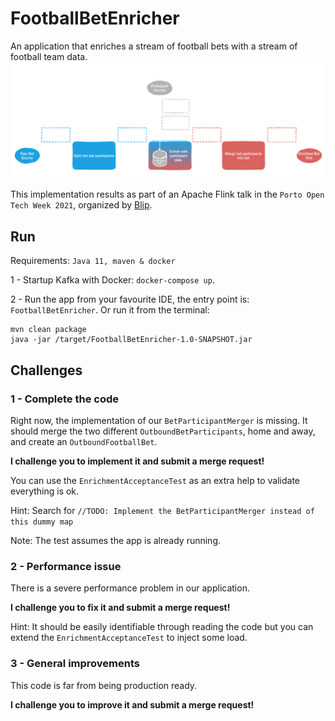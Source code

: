 # FootballBetEnricher

An application that enriches a stream of football bets with a stream of football team data.
![image info](./images/architecture.png)

This implementation results as part of an Apache Flink talk in the `Porto Open Tech Week 2021`, organized by [Blip](blip.pt).


## Run

Requirements: `Java 11, maven & docker`

1 - Startup Kafka with Docker: `docker-compose up`.

2 - Run the app from your favourite IDE, the entry point is: `FootballBetEnricher`. Or run it from the terminal:
```
mvn clean package 
java -jar /target/FootballBetEnricher-1.0-SNAPSHOT.jar
```

## Challenges

### 1 - Complete the code
Right now, the implementation of our `BetParticipantMerger` is missing. 
It should merge the two different `OutboundBetParticipants`, home and away, and create an `OutboundFootballBet`.

**I challenge you to implement it and submit a merge request!**

You can use the `EnrichmentAcceptanceTest` as an extra help to validate everything is ok. 

Hint: Search for `//TODO: Implement the BetParticipantMerger instead of this dummy map`

Note: The test assumes the app is already running.

### 2 - Performance issue

There is a severe performance problem in our application. 

**I challenge you to fix it and submit a merge request!**

Hint: It should be easily identifiable through reading the code but you can extend the `EnrichmentAcceptanceTest` to inject some load. 

### 3 - General improvements

This code is far from being production ready.

**I challenge you to improve it and submit a merge request!**






